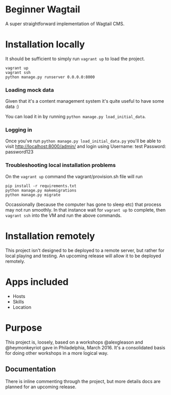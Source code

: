 
Beginner Wagtail
==================
A super straightforward implementation of Wagtail CMS.

# Installation locally
It should be sufficient to simply run `vagrant up` to load the project.
```
vagrant up
vagrant ssh
python manage.py runserver 0.0.0.0:8000
```

### Loading mock data
Given that it's a content management system it's quite useful to have some data :)

You can load it in by running `python manage.py load_initial_data`.

### Logging in
Once you've run `python manage.py load_initial_data.py` you'll be able to visit [http://localhost:8000/admin/](http://localhost:8000/admin/) and login using
Username: test
Password: password123

### Troubleshooting local installation problems
On the `vagrant up` command the vagrant/provision.sh file will run

```
pip install -r requirements.txt
python manage.py makemigrations
python manage.py migrate
```

Occassionally (because the computer has gone to sleep etc) that process may not run smoothly. In that instance wait for `vagrant up` to complete, then `vagrant ssh` into the VM and run the above commands.

# Installation remotely
This project isn't designed to be deployed to a remote server, but rather for local playing and testing. An upcoming release will allow it to be deployed remotely.

# Apps included

- Hosts
- Skills
- Location

# Purpose
This project is, loosely, based on a workshops @alexgleason and @heymonkeyriot gave in Philadelphia, March 2016. It's a consolidated basis for doing other workshops in a more logical way.

## Documentation
There is inline commenting through the project, but more details docs are planned for an upcoming release.


